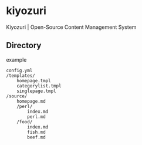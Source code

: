 # kiyozuri
Kiyozuri | Open-Source Content Management System

## Directory
example

    config.yml 
    /templates/ 
        homepage.tmpl 
        categorylist.tmpl 
        singlepage.tmpl 
    /source/ 
        homepage.md 
        /perl/ 
            index.md 
            perl.md 
        /food/ 
            index.md 
            fish.md 
            beef.md 
